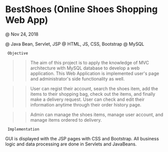 # BestShoes (Online Shoes Shopping Web App)

@ Nov 24, 2018

@ Java Bean, Servlet, JSP
@ HTML, JS, CSS, Bootstrap
@ MySQL


     Objective

>> The aim of this project is to apply the knowledge of MVC architecture with MySQL database to develop a web application.
This Web Application is implemented user's page and administrator's side functionality as well.

>> User can regist their account, search the shoes item, add the items to their shopping bag, check out the items, and finally make a delivery request. User can check and edit their information anytime through their order history page. 

>> Admin can manage the shoes items, manage user account, and manage items ordered to delivery.


     Implementation 

GUI is displayed with the JSP pages with CSS and Bootstrap.
All business logic and data processing are done in Servlets and JavaBeans.

    
